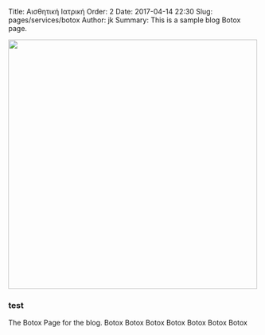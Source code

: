 Title: Αισθητική Ιατρική
Order: 2
Date: 2017-04-14 22:30
Slug: pages/services/botox
Author: jk
Summary: This is a sample blog Botox page.

<div id="leftbox">
<img style="width: 500px; height: auto; autofloat: center;" src="../../images/botox.png"/>
</div>

<div id="rightbox"  markdown="1">

### test
The Botox Page for the blog.
Botox
Botox
Botox
Botox
Botox
Botox
Botox

</div>
